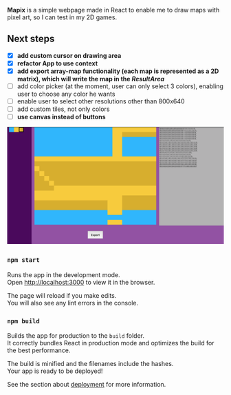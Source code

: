 **Mapix** is a simple webpage made in React to enable me to draw maps with pixel art, so I can test in my 2D games.

## Next steps

- [x] **add custom cursor on drawing area**
- [x] **refactor App to use context**
- [x] **add export array-map functionality (each map is represented as a 2D matrix), which will write the map in the _ResultArea_**
- [ ] add color picker (at the moment, user can only select 3 colors), enabling user to choose any color he wants
- [ ] enable user to select other resolutions other than 800x640
- [ ] add custom tiles, not only colors
- [ ] **use canvas instead of buttons**

![Mapix Screenshot](/public/mapix-screenshot.png)

### `npm start`

Runs the app in the development mode.<br />
Open [http://localhost:3000](http://localhost:3000) to view it in the browser.

The page will reload if you make edits.<br />
You will also see any lint errors in the console.

### `npm build`

Builds the app for production to the `build` folder.<br />
It correctly bundles React in production mode and optimizes the build for the best performance.

The build is minified and the filenames include the hashes.<br />
Your app is ready to be deployed!

See the section about [deployment](https://facebook.github.io/create-react-app/docs/deployment) for more information.
